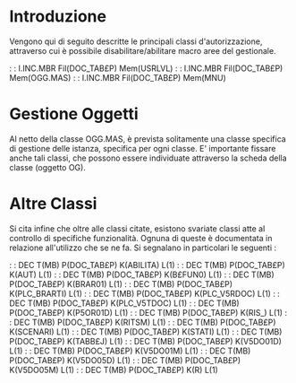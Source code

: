 # Introduzione

Vengono qui di seguito descritte le principali classi d'autorizzazione, attraverso cui è possibile disabilitare/abilitare macro aree del gestionale.

 :  : I.INC.MBR Fil(DOC_TAB£P) Mem(USRLVL)
 :  : I.INC.MBR Fil(DOC_TAB£P) Mem(OGG.MAS)
 :  : I.INC.MBR Fil(DOC_TAB£P) Mem(MNU)

# Gestione Oggetti

Al netto della classe OGG.MAS, è prevista solitamente una classe specifica di gestione delle istanza, specifica per ogni classe. E' importante fissare anche tali classi, che possono essere individuate attraverso la scheda della classe (oggetto OG).

# Altre Classi

Si cita infine che oltre alle classi citate, esistono svariate classi atte al controllo di specifiche funzionalità. Ognuna di queste è documentata in relazione all'utilizzo che se ne fa. Si segnalano in particolari le seguenti : 

 :  : DEC T(MB) P(DOC_TAB£P) K(ABILITA) L(1)
 :  : DEC T(MB) P(DOC_TAB£P) K(AUT) L(1)
 :  : DEC T(MB) P(DOC_TAB£P) K(B£FUN0) L(1)
 :  : DEC T(MB) P(DOC_TAB£P) K(BRAR01) L(1)
 :  : DEC T(MB) P(DOC_TAB£P) K(PLC_BRARTI) L(1)
 :  : DEC T(MB) P(DOC_TAB£P) K(PLC_V5RDOC) L(1)
 :  : DEC T(MB) P(DOC_TAB£P) K(PLC_V5TDOC) L(1)
 :  : DEC T(MB) P(DOC_TAB£P) K(P5OR01D) L(1)
 :  : DEC T(MB) P(DOC_TAB£P) K(RIS_) L(1)
 :  : DEC T(MB) P(DOC_TAB£P) K(RITSM) L(1)
 :  : DEC T(MB) P(DOC_TAB£P) K(SCENARI) L(1)
 :  : DEC T(MB) P(DOC_TAB£P) K(STATI) L(1)
 :  : DEC T(MB) P(DOC_TAB£P) K(TABB£J) L(1)
 :  : DEC T(MB) P(DOC_TAB£P) K(V5DO01D) L(1)
 :  : DEC T(MB) P(DOC_TAB£P) K(V5DO01M) L(1)
 :  : DEC T(MB) P(DOC_TAB£P) K(V5DO05D) L(1)
 :  : DEC T(MB) P(DOC_TAB£P) K(V5DO05M) L(1)
 :  : DEC T(MB) P(DOC_TAB£P) K(R) L(1)

